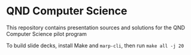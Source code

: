 # QND Computer Science

This repository contains presentation sources and solutions for the QND Computer Science pilot program

To build slide decks, install Make and `marp-cli`, then run `make all -j 20`